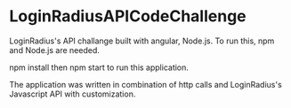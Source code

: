 # LoginRadiusAPICodeChallenge

LoginRadius's API challange built with angular, Node.js. To run this, npm and Node.js are needed.

npm install then npm start to run this application.

The application was written in combination of http calls and LoginRadius's Javascript API with customization.
